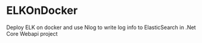 # ELKOnDocker
Deploy ELK on docker and use Nlog to write log info to ElasticSearch in .Net Core Webapi  project

